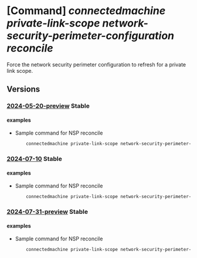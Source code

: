 # [Command] _connectedmachine private-link-scope network-security-perimeter-configuration reconcile_

Force the network security perimeter configuration to refresh for a private link scope.

## Versions

### [2024-05-20-preview](/Resources/mgmt-plane/L3N1YnNjcmlwdGlvbnMve30vcmVzb3VyY2Vncm91cHMve30vcHJvdmlkZXJzL21pY3Jvc29mdC5oeWJyaWRjb21wdXRlL3ByaXZhdGVsaW5rc2NvcGVzL3t9L25ldHdvcmtzZWN1cml0eXBlcmltZXRlcmNvbmZpZ3VyYXRpb25zL3t9L3JlY29uY2lsZQ==/2024-05-20-preview.xml) **Stable**

<!-- mgmt-plane /subscriptions/{}/resourcegroups/{}/providers/microsoft.hybridcompute/privatelinkscopes/{}/networksecurityperimeterconfigurations/{}/reconcile 2024-05-20-preview -->

#### examples

- Sample command for NSP reconcile
    ```bash
        connectedmachine private-link-scope network-security-perimeter-configuration reconcile --resource-group myResourceGroup --scope-name myPrivateLinkScope --perimeter-name aaaaaaaa-bbbb-cccc-dddd-eeeeeeeeeeee.myAssociation
    ```

### [2024-07-10](/Resources/mgmt-plane/L3N1YnNjcmlwdGlvbnMve30vcmVzb3VyY2Vncm91cHMve30vcHJvdmlkZXJzL21pY3Jvc29mdC5oeWJyaWRjb21wdXRlL3ByaXZhdGVsaW5rc2NvcGVzL3t9L25ldHdvcmtzZWN1cml0eXBlcmltZXRlcmNvbmZpZ3VyYXRpb25zL3t9L3JlY29uY2lsZQ==/2024-07-10.xml) **Stable**

<!-- mgmt-plane /subscriptions/{}/resourcegroups/{}/providers/microsoft.hybridcompute/privatelinkscopes/{}/networksecurityperimeterconfigurations/{}/reconcile 2024-07-10 -->

#### examples

- Sample command for NSP reconcile
    ```bash
        connectedmachine private-link-scope network-security-perimeter-configuration reconcile --resource-group myResourceGroup --scope-name myPrivateLinkScope --perimeter-name aaaaaaaa-bbbb-cccc-dddd-eeeeeeeeeeee.myAssociation
    ```

### [2024-07-31-preview](/Resources/mgmt-plane/L3N1YnNjcmlwdGlvbnMve30vcmVzb3VyY2Vncm91cHMve30vcHJvdmlkZXJzL21pY3Jvc29mdC5oeWJyaWRjb21wdXRlL3ByaXZhdGVsaW5rc2NvcGVzL3t9L25ldHdvcmtzZWN1cml0eXBlcmltZXRlcmNvbmZpZ3VyYXRpb25zL3t9L3JlY29uY2lsZQ==/2024-07-31-preview.xml) **Stable**

<!-- mgmt-plane /subscriptions/{}/resourcegroups/{}/providers/microsoft.hybridcompute/privatelinkscopes/{}/networksecurityperimeterconfigurations/{}/reconcile 2024-07-31-preview -->

#### examples

- Sample command for NSP reconcile
    ```bash
        connectedmachine private-link-scope network-security-perimeter-configuration reconcile --resource-group myResourceGroup --scope-name myPrivateLinkScope --perimeter-name aaaaaaaa-bbbb-cccc-dddd-eeeeeeeeeeee.myAssociation
    ```
